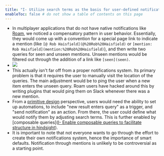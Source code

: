 ```yaml
---
title: "I- Utilize search terms as the basis for user-defined notifications"
enableToc: false # do not show a table of contents on this page
---
```

- In multiplayer applications that do not have native notifications like [Roam](Roam), we noticed a compensatory pattern in user behavior. Essentially, they would come up with a convention for a special page link to indicate a mention (like `[@ Rob Haisfield](@%20Rob%20Haisfield)` or `[mention: Rob Haisfield](mention:%20Rob%20Haisfield)`), and then write two queries for seen and unseen mentions. Unseen mentions would be filtered out through the addition of a link like `[seen](seen)`.
- ![](https://firebasestorage.googleapis.com/v0/b/firescript-577a2.appspot.com/o/imgs%2Fapp%2Fwrite-hypertext-notebook-graph-research%2Fdri1S1LNrf.png?alt=media&token=90e1df22-759e-4bed-a401-6b967d7198dd)
- This actually isn't far off from a proper notifications system. Its primary problem is that it requires the user to manually visit the location of the queries. The main adjustment would be to ping the user when a new item enters the unseen query. Roam users have hacked around this by writing plugins that would ping them on Slack whenever there was a new mention.
- From a [primitive design](../LitReview/Extended%20Universe/Terms/primitive%20design.md) perspective, users would need the ability to set up automations, to include "new result enters query" as a trigger, and "send notification" as an action. From there, the user could define what would notify them by adjusting search terms. This is further enabled by [composable queries]([I- Enable composable queries to facilitate structure in hindsight](I-%20Enable%20composable%20queries%20to%20facilitate%20structure%20in%20hindsight.md)). 
- It is important to note that not everyone wants to go through the effort to create their own notifications system, hence the importance of smart defaults. Notification through mentions is unlikely to be controversial as a starting point.
